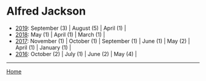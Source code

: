 # Alfred Jackson

  * [2019](./alfred-jackson-2019.md): 
      September (3) | 
      August (5) | 
      April (1) | 
  * [2018](./alfred-jackson-2018.md): 
      May (1) | 
      April (1) | 
      March (1) | 
  * [2017](./alfred-jackson-2017.md): 
      November (1) | 
      October (1) | 
      September (1) | 
      June (1) | 
      May (2) | 
      April (1) | 
      January (1) | 
  * [2016](./alfred-jackson-2016.md): 
      October (2) | 
      July (1) | 
      June (2) | 
      May (4) | 

----

[Home](../)
